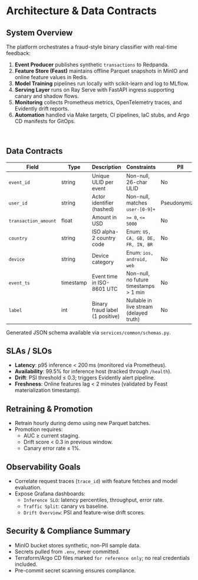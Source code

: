 ﻿# Architecture & Data Contracts

## System Overview

The platform orchestrates a fraud-style binary classifier with real-time feedback:

1. **Event Producer** publishes synthetic `transactions` to Redpanda.
2. **Feature Store (Feast)** maintains offline Parquet snapshots in MinIO and online feature values in Redis.
3. **Model Training** pipelines run locally with scikit-learn and log to MLflow.
4. **Serving Layer** runs on Ray Serve with FastAPI ingress supporting canary and shadow flows.
5. **Monitoring** collects Prometheus metrics, OpenTelemetry traces, and Evidently drift reports.
6. **Automation** handled via Make targets, CI pipelines, IaC stubs, and Argo CD manifests for GitOps.

![Dataflow](../diagrams/dataflow.png)

## Data Contracts

| Field                | Type        | Description                                     | Constraints                              | PII |
|----------------------|------------|-------------------------------------------------|------------------------------------------|-----|
| `event_id`           | string     | Unique ULID per event                           | Non-null, 26-char ULID                   | No  |
| `user_id`            | string     | Actor identifier (hashed)                       | Non-null, matches `user-[0-9]+`          | Pseudonymized |
| `transaction_amount` | float      | Amount in USD                                   | `>= 0`, `<= 5000`                        | No  |
| `country`            | string     | ISO alpha-2 country code                        | Enum: `US, CA, GB, DE, FR, IN, BR`       | No  |
| `device`             | string     | Device category                                 | Enum: `ios, android, web`                | No  |
| `event_ts`           | timestamp  | Event time in ISO-8601 UTC                      | Non-null, no future timestamps > 1 min   | No  |
| `label`              | int        | Binary fraud label (1 positive)                 | Nullable in live stream (delayed truth)  | No  |

Generated JSON schema available via `services/common/schemas.py`.

## SLAs / SLOs

- **Latency**: p95 inference < 200 ms (monitored via Prometheus).
- **Availability**: 99.5% for inference host (tracked through `/health`).
- **Drift**: PSI threshold ≤ 0.3; triggers Evidently alert pipeline.
- **Freshness**: Online features lag < 2 minutes (validated by Feast materialization timestamp).

## Retraining & Promotion

- Retrain hourly during demo using new Parquet batches.
- Promotion requires:
  - AUC ≥ current staging.
  - Drift score < 0.3 in previous window.
  - Canary error rate ≤ 1%.

## Observability Goals

- Correlate request traces (`trace_id`) with feature fetches and model evaluation.
- Expose Grafana dashboards:
  - `Inference SLO`: latency percentiles, throughput, error rate.
  - `Traffic Split`: canary vs baseline.
  - `Drift Overview`: PSI and feature-wise drift scores.

## Security & Compliance Summary

- MinIO bucket stores synthetic, non-PII sample data.
- Secrets pulled from `.env`, never committed.
- Terraform/Argo CD files marked `for reference only`; no real credentials included.
- Pre-commit secret scanning ensures compliance.
